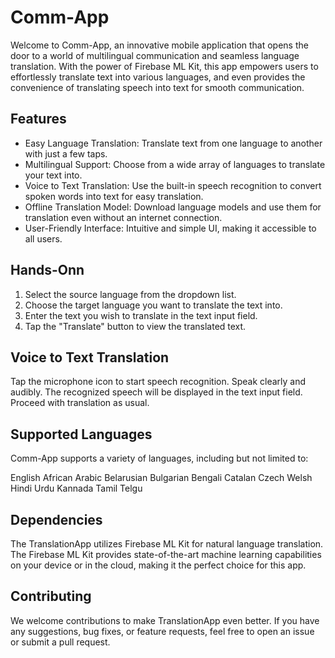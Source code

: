 # Comm-App

Welcome to Comm-App, an innovative mobile application that opens the door to a world of multilingual communication and seamless language translation. With the power of Firebase ML Kit, this app empowers users to effortlessly translate text into various languages, and even provides the convenience of translating speech into text for smooth communication.

## Features
- Easy Language Translation: Translate text from one language to another with just a few taps.
- Multilingual Support: Choose from a wide array of languages to translate your text into.
- Voice to Text Translation: Use the built-in speech recognition to convert spoken words into text for easy translation.
- Offline Translation Model: Download language models and use them for translation even without an internet connection.
- User-Friendly Interface: Intuitive and simple UI, making it accessible to all users.

## Hands-Onn
1. Select the source language from the dropdown list.
2. Choose the target language you want to translate the text into.
3. Enter the text you wish to translate in the text input field.
4. Tap the "Translate" button to view the translated text.

## Voice to Text Translation
Tap the microphone icon to start speech recognition.
Speak clearly and audibly.
The recognized speech will be displayed in the text input field.
Proceed with translation as usual.

## Supported Languages
Comm-App supports a variety of languages, including but not limited to:

English
African
Arabic
Belarusian
Bulgarian
Bengali
Catalan
Czech
Welsh
Hindi
Urdu
Kannada
Tamil
Telgu

## Dependencies
The TranslationApp utilizes Firebase ML Kit for natural language translation. The Firebase ML Kit provides state-of-the-art machine learning capabilities on your device or in the cloud, making it the perfect choice for this app.

## Contributing
We welcome contributions to make TranslationApp even better. If you have any suggestions, bug fixes, or feature requests, feel free to open an issue or submit a pull request.
